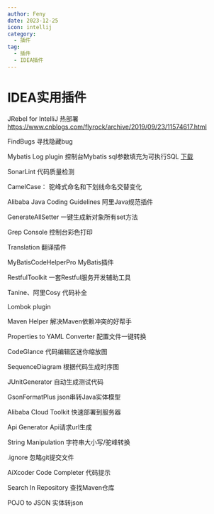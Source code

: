 ```yaml
---
author: Feny
date: 2023-12-25
icon: intellij
category:
  - 插件
tag:
  - 插件
  - IDEA插件
---
```


# IDEA实用插件
JRebel for IntelliJ 热部署   <https://www.cnblogs.com/flyrock/archive/2019/09/23/11574617.html>

FindBugs 寻找隐藏bug

Mybatis Log plugin 控制台Mybatis sql参数填充为可执行SQL [下载](https://oss.feny.ink/blogs/Mybatis%20log%20plugin-2020.1-1.0.3.jar)  

SonarLint 代码质量检测

CamelCase： 驼峰式命名和下划线命名交替变化

Alibaba Java Coding Guidelines 阿里Java规范插件

GenerateAllSetter 一键生成新对象所有set方法

Grep Console 控制台彩色打印

Translation 翻译插件

MyBatisCodeHelperPro MyBatis插件

RestfulToolkit 一套Restful服务开发辅助工具

Tanine、阿里Cosy  代码补全

Lombok plugin

Maven Helper 解决Maven依赖冲突的好帮手

Properties to YAML Converter 配置文件一键转换

CodeGlance 代码编辑区迷你缩放图

SequenceDiagram 根据代码生成时序图

JUnitGenerator 自动生成测试代码

GsonFormatPlus  json串转Java实体模型

Alibaba Cloud Toolkit  快速部署到服务器

Api Generator  Api请求url生成

String Manipulation 字符串大小写/驼峰转换

.ignore 忽略git提交文件

AiXcoder Code Completer 代码提示

Search In Repository 查找Maven仓库

POJO to JSON 实体转json